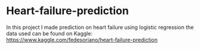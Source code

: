 # Heart-failure-prediction
In this project I made prediction on heart failure using logistic regression
the data used can be found on Kaggle: https://www.kaggle.com/fedesoriano/heart-failure-prediction
